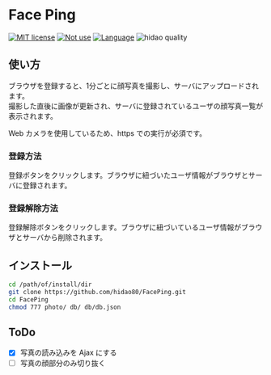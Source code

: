 # Face Ping

[![MIT license](https://img.shields.io/badge/license-MIT-blue.svg?style=flat)](LICENSE.md)
[![Not use](https://img.shields.io/badge/Framework-Not_use-blue.svg)](https://nodejs.org/ja/)
[![Language](https://img.shields.io/badge/Language-VanillaJS,_PHP-blue.svg)](https://nodejs.org/ja/)
![hidao quality](https://img.shields.io/badge/hidao-quality-orange.svg)

## 使い方

ブラウザを登録すると、1分ごとに顔写真を撮影し、サーバにアップロードされます。  
撮影した直後に画像が更新され、サーバに登録されているユーザの顔写真一覧が表示されます。

Web カメラを使用しているため、https での実行が必須です。

### 登録方法
登録ボタンをクリックします。ブラウザに紐づいたユーザ情報がブラウザとサーバに登録されます。  

### 登録解除方法
登録解除ボタンをクリックします。ブラウザに紐づいているユーザ情報がブラウザとサーバから削除されます。  

## インストール

```sh
cd /path/of/install/dir
git clone https://github.com/hidao80/FacePing.git
cd FacePing
chmod 777 photo/ db/ db/db.json
```

## ToDo

- [x] 写真の読み込みを Ajax にする
- [ ] 写真の顔部分のみ切り抜く
